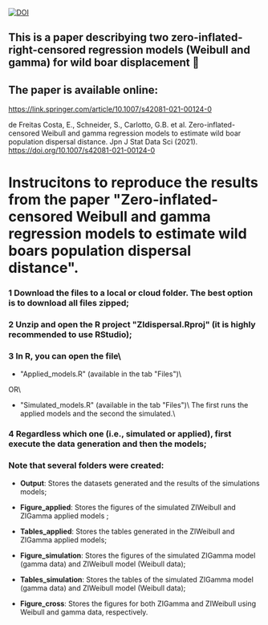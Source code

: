 [![DOI](https://zenodo.org/badge/DOI/10.1007/s42081-021-00124-0.svg)](https://link.springer.com/article/10.1007/s42081-021-00124-0)



## This is a paper describying two zero-inflated-right-censored regression models (Weibull and gamma) for wild boar displacement :boar:

## The paper is available online:

https://link.springer.com/article/10.1007/s42081-021-00124-0

de Freitas Costa, E., Schneider, S., Carlotto, G.B. et al. Zero-inflated-censored Weibull and gamma regression models to estimate wild boar population dispersal distance. Jpn J Stat Data Sci (2021). https://doi.org/10.1007/s42081-021-00124-0



# Instrucitons to reproduce the results from the paper "Zero-inflated-censored Weibull and gamma regression models to estimate wild boars population dispersal distance".




### 1 Download the files to a local or cloud folder. The best option is to download all files zipped;

### 2 Unzip and open the R project "ZIdispersal.Rproj" (it is highly recommended to use RStudio);

### 3 In R, you can open the file\ 

  + "Applied_models.R" (available in the tab "Files")\ 
  
  OR\ 
  
  + "Simulated_models.R" (available in the tab "Files")\ The first runs the applied models and the second the simulated.\ 

### 4 Regardless which one (i.e., simulated or applied), first execute the data generation and then the models;

### Note that several folders were created:
  - **Output**: Stores the datasets generated and the results of the simulations models;
  
  - **Figure_applied**: Stores the figures of the simulated ZIWeibull and ZIGamma applied models ;
  
  - **Tables_applied**: Stores the tables generated in the ZIWeibull and ZIGamma applied models;
  
  - **Figure_simulation**: Stores the figures of the simulated ZIGamma model (gamma data) and ZIWeibull model (Weibull data);
  
  - **Tables_simulation**: Stores the tables of the simulated ZIGamma model (gamma data) and ZIWeibull model (Weibull data);
  
  - **Figure_cross**: Stores the figures for both ZIGamma and ZIWeibull using Weibull and gamma data, respectively.

